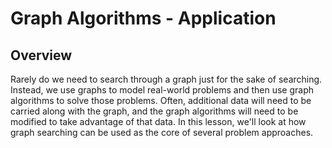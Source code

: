 # Graph Algorithms - Application

<!--
<iframe src="https://adaacademy.hosted.panopto.com/Panopto/Pages/Embed.aspx?pid=6e2b199d-f7d8-4899-b750-afdc000581be&autoplay=false&offerviewer=true&showtitle=true&showbrand=true&captions=true&interactivity=all" height="405" width="720" style="border: 1px solid #464646;" allowfullscreen allow="autoplay"></iframe>
-->

## Overview

Rarely do we need to search through a graph just for the sake of searching. Instead, we use graphs to model real-world problems and then use graph algorithms to solve those problems. Often, additional data will need to be carried along with the graph, and the graph algorithms will need to be modified to take advantage of that data. In this lesson, we'll look at how graph searching can be used as the core of several problem approaches.

